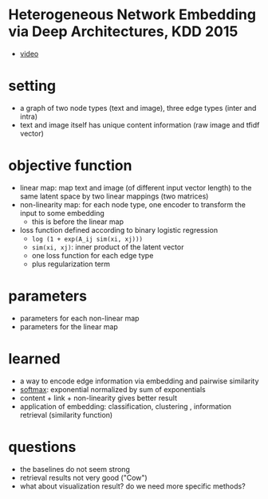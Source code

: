 # Heterogeneous Network Embedding via Deep Architectures, KDD 2015

- [video](https://www.youtube.com/watch?v=ZpyzyyXHx6A)

# setting

- a graph of two node types (text and image), three edge types (inter and intra)
- text and image itself has unique content information (raw image and tfidf vector)

# objective function

- linear map: map text and image (of different input vector length) to the same latent space by two linear mappings (two matrices)
- non-linearity map: for each node type, one encoder to transform the input to some embedding
  - this is before the linear map
- loss function defined according to binary logistic regression
  - `log (1 + exp(A_ij sim(xi, xj)))`
  - `sim(xi, xj)`: inner product of the latent vector
  - one loss function for each edge type
  - plus regularization term

# parameters

- parameters for each non-linear map
- parameters for the linear map


# learned

- a way to encode edge information via embedding and pairwise similarity
- [softmax](https://en.wikipedia.org/wiki/Softmax_function): exponential normalized by sum of exponentials
- content + link + non-linearity gives better result
- application of embedding: classification, clustering , information retrieval (similarity function)

# questions

- the baselines do not seem strong
- retrieval results not very good ("Cow")
- what about visualization result? do we need more specific methods?



